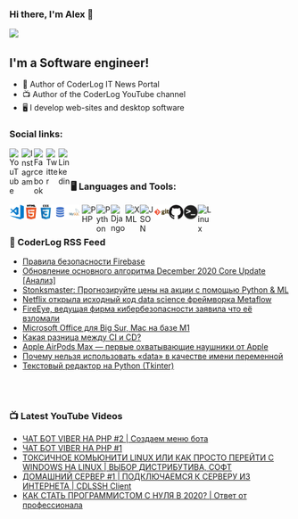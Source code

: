 ### Hi there, I'm Alex 👋 

<img src="https://komarev.com/ghpvc/?username=alexborsch&style=flat">

## I'm a Software engineer!
- 📝 Author of CoderLog IT News Portal
- 📺 Author of the CoderLog YouTube channel
- 🖥️ I develop web-sites and desktop software

### Social links:
[<img align="left" alt="YouTube" width="22px" src="https://coderlog.top/github/icons/youtube.svg" />](https://www.youtube.com/channel/UCQFJjX4FFGp4zLWo1R-viKQ) 
[<img align="left" alt="Instagram" width="22px" src="https://coderlog.top/github/icons/insta.svg" />](https://www.instagram.com/alexborsch) 
[<img align="left" alt="Facebook" width="22px" src="https://coderlog.top/github/icons/facebook.svg" />](https://www.facebook.com/alexborschdeveloper)
[<img align="left" alt="Twitter" width="22px" src="https://coderlog.top/github/icons/twitter.svg" />](https://twitter.com/borsch_alex)
[<img align="left" alt="Linkedin" width="22px" src="https://coderlog.top/github/icons/linkedin.svg" />](https://www.linkedin.com/in/alexander-borshch-9a5b38189)

</br></br>
### 🖥️ Languages and Tools:

<img align="left" alt="Visual Studio Code" width="26px" src="https://raw.githubusercontent.com/github/explore/80688e429a7d4ef2fca1e82350fe8e3517d3494d/topics/visual-studio-code/visual-studio-code.png" />
<img align="left" alt="HTML5" width="26px" src="https://raw.githubusercontent.com/github/explore/80688e429a7d4ef2fca1e82350fe8e3517d3494d/topics/html/html.png" />
<img align="left" alt="CSS3" width="26px" src="https://raw.githubusercontent.com/github/explore/80688e429a7d4ef2fca1e82350fe8e3517d3494d/topics/css/css.png" />
<img align="left" alt="SQL" width="26px" src="https://raw.githubusercontent.com/github/explore/80688e429a7d4ef2fca1e82350fe8e3517d3494d/topics/sql/sql.png" />
<img align="left" alt="MySQL" width="26px" src="https://raw.githubusercontent.com/github/explore/80688e429a7d4ef2fca1e82350fe8e3517d3494d/topics/mysql/mysql.png" />
<img align="left" alt="PHP" width="26px" src="https://coderlog.top/github/icons/php.svg" />
<img align="left" alt="Python" width="26px" src="https://coderlog.top/github/icons/python.svg" />
<img align="left" alt="Django" width="26px" src="https://coderlog.top/github/icons/django.svg" />
<img align="left" alt="XML" width="26px" src="https://coderlog.top/github/icons/xml.svg" />
<img align="left" alt="JSON" width="26px" src="https://coderlog.top/github/icons/json.svg" />
<img align="left" alt="Git" width="26px" src="https://raw.githubusercontent.com/github/explore/80688e429a7d4ef2fca1e82350fe8e3517d3494d/topics/git/git.png" />
<img align="left" alt="GitHub" width="26px" src="https://raw.githubusercontent.com/github/explore/78df643247d429f6cc873026c0622819ad797942/topics/github/github.png" />
<img align="left" alt="Terminal" width="26px" src="https://raw.githubusercontent.com/github/explore/80688e429a7d4ef2fca1e82350fe8e3517d3494d/topics/terminal/terminal.png" />
<img align="left" alt="Linux" width="26px" src="https://coderlog.top/github/icons/linux.svg" />

</br>
</br>

### 📝 CoderLog RSS Feed

<!-- BLOG-POST-LIST:START -->
- [Правила безопасности Firebase](https://coderlog.top/bezopasnost/pravila-bezopasnosti-firebase/)
- [Обновление основного алгоритма December 2020 Core Update [Анализ]](https://coderlog.top/seo/obnovlenie-osnovnogo-algoritma-december-2020-core-pdate-analiz/)
- [Stonksmaster: Прогнозируйте цены на акции с помощью Python & ML](https://coderlog.top/programmirovanie/stonksmaster-prognozirujte-ceny-na-akcii-s-pomoshhju-python-ml/)
- [Netflix открыла исходный код data science фреймворка Metaflow](https://coderlog.top/programmirovanie/netflix-otkryla-ishodnyj-kod-data-science-frejmvorka-metaflow/)
- [FireEye, ведущая фирма кибербезопасности заявила что её взломали](https://coderlog.top/itnovosti/fireeye-vedushhaya-firma-kiberbezopasnosti-zayavila-chto-ejo-vzlomali/)
- [Microsoft Office для Big Sur, Mac на базе M1](https://coderlog.top/itnovosti/microsoft-office-dlya-big-sur-mac-na-baze-m1/)
- [Какая разница между CI и CD?](https://coderlog.top/administrirovanie/kakaya-raznica-mezhdu-ci-i-cd/)
- [Apple AirPods Max — первые охватывающие наушники от Apple](https://coderlog.top/itnovosti/apple-airpods-max-pervye-ohvatyvajushhie-naushniki-ot-apple/)
- [Почему нельзя использовать «data» в качестве имени переменной](https://coderlog.top/programmirovanie/data-v-kachestve-imeni-peremennoy/)
- [Текстовый редактор на Python (Tkinter)](https://coderlog.top/programmirovanie/tekstovyj-redaktor-na-python-tkinter/)
<!-- BLOG-POST-LIST:END -->
</br></br>
### 📺 Latest YouTube Videos

<!-- YOUTUBE:START -->
- [ЧАТ БОТ VIBER НА PHP #2 | Создаем меню бота](https://www.youtube.com/watch?v=Ixe2kzBmhLg)
- [ЧАТ БОТ VIBER НА PHP #1](https://www.youtube.com/watch?v=ATF7tN69xoQ)
- [ТОКСИЧНОЕ КОМЬЮНИТИ LINUX ИЛИ КАК ПРОСТО ПЕРЕЙТИ С WINDOWS НА LINUX | ВЫБОР ДИСТРИБУТИВА, СОФТ](https://www.youtube.com/watch?v=ifydUW3KbEE)
- [ДОМАШНИЙ СЕРВЕР #1 | ПОДКЛЮЧАЕМСЯ К СЕРВЕРУ ИЗ ИНТЕРНЕТА | CDLSSH Client](https://www.youtube.com/watch?v=adWX4Tj1U-8)
- [КАК СТАТЬ ПРОГРАММИСТОМ С НУЛЯ В 2020? | Ответ от профессионала](https://www.youtube.com/watch?v=njd4-r84638)
<!-- YOUTUBE:END -->
</br></br>
